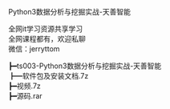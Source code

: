 Python3数据分析与挖掘实战-天善智能

全网it学习资源共享学习<br>全网课程都有，欢迎私聊<br>微信：jerryttom<br>

┣━ts003-Python3数据分析与挖掘实战-天善智能<br> ┣━软件包及安装文档.7z<br> ┣━视频.7z<br> ┣━源码.rar